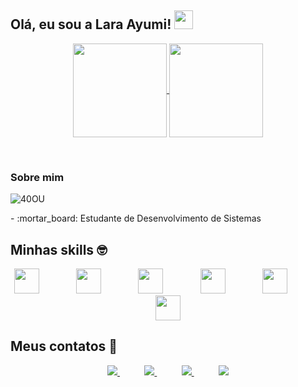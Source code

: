 ## Olá, eu sou a Lara Ayumi! <img src="https://raw.githubusercontent.com/iampavangandhi/iampavangandhi/master/gifs/Hi.gif" width="30px"></h2>

<p align="center">
  <a href="https://github.com/anuraghazra/github-readme-stats">
    <img height=150 align="center" src="https://github-readme-stats.vercel.app/api?username=ayumilh&show_icons=true&theme=dracula" />
  </a>
  <a href="https://github.com/anuraghazra/convoychat">
    <img height=150 align="center" src="https://github-readme-stats.vercel.app/api/top-langs/?username=anuraghazra&layout=compact&theme=dracula" />
  </a>
</p>
<br>

### Sobre mim
<div style="display: inline_block" >
  
  ![40OU](https://github.com/ayumilh/ayumilh/assets/83134763/c4452090-a1d5-45a6-9401-839edb9c0fec)
  
  <p> - :mortar_board: Estudante de Desenvolvimento de Sistemas </p>
  <!--   <p> - 👨‍🎓 Formado em Análise e Desenvolvimento de Sistemas </p> -->
  <!--   <p> - 🎯 Interesse: Java, Kotlin, Spring Boot, Micronaut, API , HTML, CSS, JavaScript, Angular, AWS , kafka e Docker . </p> -->
</div>

## Minhas skills :nerd_face:
<div align="center">
  <img src="https://cdn.jsdelivr.net/gh/devicons/devicon/icons/python/python-original.svg" width="40" height="40"/>
  &nbsp;&nbsp;&nbsp;&nbsp;&nbsp;&nbsp;&nbsp;&nbsp;&nbsp;&nbsp;&nbsp;&nbsp;&nbsp;                        
  <img src="https://cdn.jsdelivr.net/gh/devicons/devicon/icons/csharp/csharp-original.svg" width="40" height="40"/>
  &nbsp;&nbsp;&nbsp;&nbsp;&nbsp;&nbsp;&nbsp;&nbsp;&nbsp;&nbsp;&nbsp;&nbsp;&nbsp;  
  <img src="https://cdn.jsdelivr.net/gh/devicons/devicon/icons/php/php-original.svg" width="40" height="40"/>
  &nbsp;&nbsp;&nbsp;&nbsp;&nbsp;&nbsp;&nbsp;&nbsp;&nbsp;&nbsp;&nbsp;&nbsp;&nbsp;       
  <img src="https://cdn.jsdelivr.net/gh/devicons/devicon/icons/javascript/javascript-original.svg" width="40" height="40"/>
  &nbsp;&nbsp;&nbsp;&nbsp;&nbsp;&nbsp;&nbsp;&nbsp;&nbsp;&nbsp;&nbsp;&nbsp;&nbsp;           
  <img src="https://cdn.jsdelivr.net/gh/devicons/devicon/icons/css3/css3-original.svg" width="40" height="40"/>       
  &nbsp;&nbsp;&nbsp;&nbsp;&nbsp;&nbsp;&nbsp;&nbsp;&nbsp;&nbsp;&nbsp;&nbsp;&nbsp;   
  <img src="https://cdn.jsdelivr.net/gh/devicons/devicon/icons/html5/html5-original.svg" width="40" height="40"/>
</div>

## Meus contatos :iphone:

<p align="center">
    <a href="https://github.com/ayumilh">
        <img  src="https://img.shields.io/badge/github-%23100000.svg?&style=for-the-badge&logo=github&logoColor=white&link=mailto:https://github.com/teteusAraujo">
    </a>
    &nbsp;&nbsp;&nbsp;&nbsp;&nbsp;&nbsp;&nbsp;&nbsp;&nbsp;
    <a href="mailto:layumih06@gmail.com">
        <img src="https://img.shields.io/badge/gmail-D14836?&style=for-the-badge&logo=gmail&logoColor=white&link=mailto:mateusaraujo996@gmail.com">
    </a>
    &nbsp;&nbsp;&nbsp;&nbsp;&nbsp;&nbsp;&nbsp;&nbsp;&nbsp;
    <a href="https://www.linkedin.com/in/lara-ayumi-59a015228">
        <img src="https://img.shields.io/badge/linkedin-%230077B5.svg?&style=for-the-badge&logo=linkedin&logoColor=white&link=mailto:https://www.linkedin.com/in/mateusaraujobarros/">
    </a>
    &nbsp;&nbsp;&nbsp;&nbsp;&nbsp;&nbsp;&nbsp;&nbsp;&nbsp;
    <a href="https://instagram.com/sys73_exit_" target="_blank">
      <img src="https://img.shields.io/badge/-Instagram-%23E4405F?style=for-the-badge&logo=instagram&logoColor=white" target="_blank">
    </a>
</p>

          
